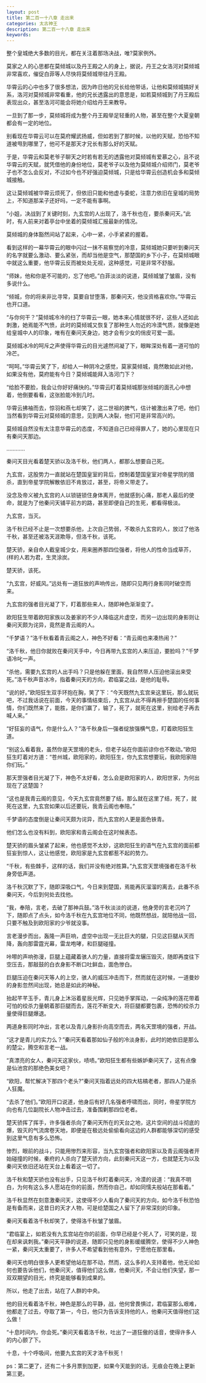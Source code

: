 ```yaml
---
layout: post
title: 第二百一十八章 走出来
categories: 太古神王
description: 第二百一十八章 走出来
keywords:
---
```


整个皇城绝大多数的目光，都在关注着那场决战，唯?莫家例外。

莫家之人的心思都在莫倾城以及丹王殿之人的身上，据说，丹王之女洛河对莫倾城非常喜欢，催促白菲等人尽快将莫倾城带往丹王殿。

华霄云的心中也多了很多想法，因为昨日他的兄长给他带话，让他和莫倾城搞好关系，洛河对莫倾城非常看重，他的兄长透露出的意思是，如若莫倾城到了丹王殿后表现出众，甚至洛河可能会将她介绍给丹王来教导。

一旦到了那一步，莫倾城将成为整个丹王殿举足轻重的人物，甚至在整个大夏皇朝都会有一定的地位。

别看现在华霄云可以在莫府耀武扬威，但如若到了那时候，以他的天赋，恐怕不知道被甩到哪里了，他可不是那天才兄长有那么好的天赋。

于是，华霄云和莫老爷子聊天之时若有若无的透露他对莫倾城有爱慕之心，且不说华霄云的天赋，就凭借他的身份地位，莫老爷子以及他为莫倾城介绍师门，莫老爷子也不怎么会反对，不过如今也不好强迫莫倾城，只是给华霄云创造机会多和莫倾城接触。

这让莫倾城被华霄云烦死了，但依旧只能和他虚与委蛇，注意力依旧在皇城的局势上，不知道那呆子还好吗，一定不能有事啊。

“小姐，决战到了关键时刻，九玄宫的人出现了，洛千秋也在，要杀秦问天。”此时，有人前来对着亭台中坐着的莫倾城汇报最新的情况。

莫倾城的身体豁然间站了起来，心中一紧，小手紧紧的握着。

看到这样的一幕华霄云的眼中闪过一抹不易察觉的冷意，莫倾城她只要听到秦问天的名字就要么激动、要么紧张，而却当他是空气，那楚国的乡下小子，在莫倾城眼中就这么重要，他华霄云反而被处处无视，这种感觉，可是非常不舒服。

“师妹，他和你是不可能的，忘了他吧。”白菲淡淡的说道，莫倾城皱了皱眉，没有多说什么。

“倾城，你的将来非比寻常，莫要自甘堕落，那秦问天，他没资格喜欢你。”华霄云也开口道。

“与你何干？”莫倾城冷冷的扫了华霄云一眼，她本来心情就很不好，这些人还如此刺激，她焉能不气愤，此时的莫倾城又恢复了那种生人勿近的冷漠气质，就像是她给皇城中人的印象，唯有在秦问天身边，她才会有少女的俏皮可爱一面。

莫倾城冰冷的呵斥之声使得华霄云的目光遽然间凝了下，眼眸深处有着一道可怕的冷芒。

“呵呵。”华霄云笑了下，却给人一种阴冷之感觉，莫家莫倾城，竟然敢如此对他，如果没有他，莫府能有今日？莫倾城能拜入洛河门下？

“给脸不要脸，我会让你好好痛快的。”华霄云盯着莫倾城那张倾城的面孔心中想着，他倒要看看，这张脸能冷到几时。

华霄云拂袖而去，惊羽和燕七却笑了，这二世祖的脾气，估计被激出来了吧，他们当然看到华霄云对莫倾城的意思，见到两人决裂，他们可是非常高兴的。

莫倾城自然没有太注意华霄云的态度，不知道自己已经得罪人了，她的心里现在只有秦问天那边。

…………

秦问天目光看着楚天骄以及洛千秋，他们两人，都那么想要自己死。

九玄宫，这股势力一直就站在楚国皇室的背后，控制着楚国皇室对帝星学院的猎杀，直到帝星学院解散依旧不肯放过，甚至，将帝义带走了。

没念及帝义被九玄宫的人以锁链锁住身体离开，他就感到心痛，那老人最后的使命，就是为了他秦问天铺平前方的路，甚至即便自己的生死，都看得极淡。

九玄宫，当灭。

洛千秋已经不止是一次想要杀他，上次自己势弱，不敢杀九玄宫的人，放过了他洛千秋，甚至还被洛天涯欺辱，但洛千秋，该死。

楚天骄，亲自命人截皇城少女，用来圈养那四位强者，将他人的性命当成草芥，(样的人若为君，生灵涂炭。

楚天骄，该死。

“九玄宫，好威风。”远处有一道狂放的声响传出，随即只见两行身影同时破空而来。

九玄宫的强者目光凝了下，盯着那些来人，随即神色渐渐变了。

欧阳狂生带着欧阳家族以及姜家的不少人降临这片虚空，而另一边出现的身影则让秦问天颇为诧异，竟然是青云阁的人。

“千梦语？”洛千秋看着青云阁之人，神色不好看：“青云阁也来凑热闹？”

“洛千秋，他日你就败在秦问天手中，今日再带九玄宫的人来压迫，要脸吗？”千梦语冷叱一声。

“杀他，需要九玄宫的人出手吗？只是他躲在里面，我自然带人压迫他滚出来受死。”洛千秋声音冰冷，指着秦问天的方向，君临宴之战，是他的耻辱。

“说的好。”欧阳狂生双手环抱在胸，笑了下：“今天既然九玄宫来这里玩，那么就玩吧，不过我话说在前面，今天的事情结束后，九玄宫从此不得再擦手楚国的任何事情，你们既然来了，能胜，是你们赢了，输了，死了，就死在这里，别给老子再去喊人来。”

“好狂妄的语气，你是什么人？”洛千秋身后一强者绽放强横气息，盯着欧阳狂生道。

“别这么看着我，虽然你是天罡境的老头，但老子站在你面前谅你也不敢动。”欧阳狂生盯着对方道：“苍州城，欧阳家的，欧阳狂生，你九玄宫想要玩，我欧阳家陪你们玩。”

那天罡强者目光凝了下，神色不太好看，怎么会是欧阳家的人，欧阳世家，为何出现在了这楚国？

“这也是我青云阁的意见，今天九玄宫竟然要了结，那么就在这里了结，死了，就死在这里，九玄宫如果以后还要玩，我青云阁也奉陪。”

千梦语的态度倒是让秦问天颇为诧异，而九玄宫的人更是面色铁青。

他们怎么也没有料到，欧阳家和青云阁会在这时候表态。

楚天骄的眉头皱紧了起来，他也感觉不太妙，这欧阳狂生的语气在九玄宫的面前都狂妄到惊人，这让他感觉，欧阳家是九玄宫都惹不起的势力。

“千秋，有些棘手，这样的话，我们并没有绝对胜算。”九玄宫天罡境强者在洛千秋身旁低声道。

洛千秋沉默了下，随即深吸口气，今日来到楚国，焉能再灰溜溜的离去，此番不杀秦问天，今后到何处去找他。

“我，奉陪，言老，去破了那神兵鼓。”洛千秋淡淡的说道，他身旁的言老沉吟了下，随即点了点头，如今洛千秋在九玄宫地位不同，他既然想战，就陪他战一回，只要不触及到欧阳家的少爷就没事。

言老漫步而出，轰隆一声巨响，虚空中出现一无比巨大的腿，只见这巨腿从天而降，轰向那雷霆光幕，雷龙咆哮，和巨腿碰撞。

咔嚓的声响弥漫，巨腿上蕴藏着骇人的力量，直接将雷龙辗压毁灭，随即再度往下空压去，那敲鼓的白衣身影不断口吐鲜血，面色惨白。

巨腿压迫在秦问天等人的上空，骇人的威压冲击而下，然而就在这时候，一道曼妙的身影忽然间出现，她总是如此的神秘。

抬起芊芊玉手，青儿身上沐浴着星辰光辉，只见她手掌挥动，一朵纯净的莲花带着可怕的绞杀力量朝着那巨腿而去，莲花不断变大，将巨腿都要包裹，恐怖的绞杀力量使得巨腿爆退。

两道身影同时冲出，言老以及青儿身影扑向高空而去，两名天罡境的强者，开战。

“这才是青儿的实力么？”秦问天看着那如仙子般的冷淡身影，此时的她依旧是那么的楚尘，腾空和言老一战。

“真漂亮的女人，秦问天这家伙，啧啧。”欧阳狂生都有些嫉妒秦问天了，这有点像是仙池宫的那绝色美女吧？

“欧阳，帮忙解决下那四个老头?”秦问天指着远处的四大枯槁老者，那四人乃是杀人狂魔。

“去杀了他们。”欧阳开口说道，他身后有好几名强者呼啸而出，同时，帝星学院方向也有几位副院长人物冲击过去，准备围剿那四位老者。

楚天骄挥了挥手，许多强者杀向了秦问天所在的天台之地，这片空间的战斗彻底的爆，毁灭的气流席卷天地，即便是在极远处偷偷看向这边的人群都能够深切的感受到这里气息有多么恐怖。

惨烈，眼前的战斗，只能用惨烈来形容，当九玄宫强者和欧阳家以及青云阁强者开始碰撞的时候，秦府的人杀向了楚天骄方向，此刻秦问天这一方，也就楚无为以及秦问天依旧还站在天台上看着这一切了。

洛千秋和楚天骄也没有出手，只见洛千秋盯着秦问天，冷漠的说道：“我真不明白，为何有这么多人愿站在你的前面，然而你自己，却如同懦夫般站在那看着。”

洛千秋显然在刻意激秦问天，这使得不少人看向了秦问天的方向，如今洛千秋恐怕是有备而来，这昔日的天才人物，可是给楚国之人留下了非常深刻的印象。

秦问天看着洛千秋却笑了，使得洛千秋皱了皱眉。

“君临宴上，如若没有九玄宫站在你的前面，你早已经是个死人了，可笑的是，现在却来讽刺我。”秦问天平静的说道，随即只见他的身影缓缓腾空，使得不少人神色一紧，秦问天太重要了，许多人不希望看到他有意外，宁愿他在那里看。

秦问天也明白很多人更希望他站在那不动，然而，这么多的人支持着他，他无论如何也要告诉他们，他秦问天，值得他们这么做，他秦问天，不会让他们失望，那一双双期望的目光，终究是能够看到成果的。

所以，他走了出去，站在了人群的中央。

他的目光看着洛千秋，神色是那么的平静，战，他何曾畏惧过，君临宴那么艰难，他都走了过去，夺取了第一，今日，他只为告诉支持他的人，他秦问天值得他们这么做！

“十息时间内，你会死。”秦问天看着洛千秋，吐出了一道狂傲的话音，使得许多人的内心颤了下。

十息，十个呼吸间，他要九玄宫的天才洛千秋死！

ps：第二更了，还有二十多月票到加更，如果今天能到的话，无痕会在晚上更新第三更。
